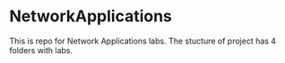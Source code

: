 # NetworkApplications
This is repo for Network Applications labs.
The stucture of project has 4 folders with labs.
